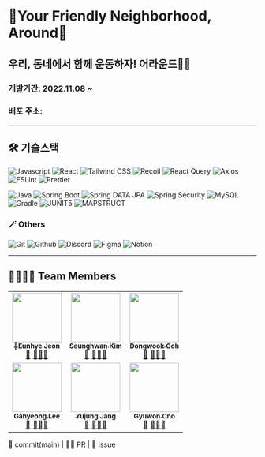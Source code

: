# 👣Your Friendly Neighborhood, Around👣

## 우리, 동네에서 함께 운동하자! 어라운드🙋🏻

### 개발기간: 2022.11.08 ~
### 배포 주소:
---


## 🛠️ 기술스택

![Javascript](https://img.shields.io/badge/Javascript-F7DF1E?style=for-the-badge&logo=Javascript&logoColor=black) ![React](https://img.shields.io/badge/react-%2320232a.svg?style=for-the-badge&logo=react&logoColor=%2361DAFB) ![Tailwind CSS](https://img.shields.io/badge/TailwindCss-06B6D4?style=for-the-badge&logo=TailwindCSS&logoColor=white) ![Recoil](https://img.shields.io/badge/recoil-3578e5?style=for-the-badge&logo=recoil&logoColor=white) ![React Query](https://img.shields.io/badge/ReactQuery-FF4154?style=for-the-badge&logo=ReactQuery&logoColor=white) ![Axios](https://img.shields.io/badge/Axios-5A29E4?style=for-the-badge&logo=Axios&logoColor=white) ![ESLint](https://img.shields.io/badge/ESLint-4B3263?style=for-the-badge&logo=eslint&logoColor=white) ![Prettier](https://img.shields.io/badge/Prettier-F7B93E?style=for-the-badge&logo=Prettier&logoColor=black)

![Java](https://img.shields.io/badge/java-%23ED8B00.svg?style=for-the-badge&logo=java&logoColor=white) ![Spring Boot](https://img.shields.io/badge/springBoot-%236DB33F.svg?style=for-the-badge&logo=springBoot&logoColor=white) ![Spring DATA JPA](https://img.shields.io/badge/springdatajpa-%236DB33F.svg?style=for-the-badge&logo=spring&logoColor=white) ![Spring Security](https://img.shields.io/badge/springSecurity-%236DB33F.svg?style=for-the-badge&logo=springSecurity&logoColor=white) ![MySQL](https://img.shields.io/badge/mysql-%2300f.svg?style=for-the-badge&logo=mysql&logoColor=white) ![Gradle](https://img.shields.io/badge/gradle-02303A.svg?style=for-the-badge&logo=gradle&logoColor=white) ![JUNIT5](https://img.shields.io/badge/JUNIT5-25A162.svg?style=for-the-badge&logo=JUNIT5&logoColor=white) ![MAPSTRUCT](https://img.shields.io/badge/MAPSTRUCT-%23ED8B00.svg?style=for-the-badge&logo=MAPSTRUCT&logoColor=white)

### 🪄 Others
![Git](https://img.shields.io/badge/Git-F05032?style=for-the-badge&logo=Git&logoColor=white) ![Github](https://img.shields.io/badge/Github-181717?style=for-the-badge&logo=Github&logoColor=white) ![Discord](https://img.shields.io/badge/Discord-5865F2?style=for-the-badge&logo=Discord&logoColor=white) ![Figma](https://img.shields.io/badge/Figma-F24E1E?style=for-the-badge&logo=Figma&logoColor=white) ![Notion](https://img.shields.io/badge/Notion-000000?style=for-the-badge&logo=Notion&logoColor=white)

---

## 👨‍👩‍👧‍👦 Team Members

<!-- ALL-CONTRIBUTORS-LIST:START - Do not remove or modify this section -->
<!-- prettier-ignore-start -->
<!-- markdownlint-disable -->
<table>
  <tbody>
    <tr>
      <td align="center"><a href="https://github.com/haileyport"><img src="https://avatars.githubusercontent.com/u/50188104?v=4" width="100px;" alt=""/><br /><sub><b>👑Eunhye Jeon</b></sub></a><br /><a href="https://github.com/codestates-seb/seb40_main_001/commits?author=haileyport" title="Documentation">📖</a> <a href="https://github.com/codestates-seb/seb40_main_001/pulls?q=is%3Apr+author%3Ahaileyport" title="Pull Requests">💪🏻</a><a href="https://github.com/codestates-seb/seb40_main_001/issues?q=is%3Aissue+author%3Ahaileyport">📝</a></td>
      <td align="center"><a href="https://github.com/seunghw"><img src="https://avatars.githubusercontent.com/u/70190106?v=4" width="100px;" alt=""/><br /><sub><b>Seunghwan Kim</b></sub></a><br /><a href="https://github.com/codestates-seb/seb40_main_001/commits?author=seunghw" title="Documentation">📖</a> <a href="https://github.com/codestates-seb/seb40_main_001/pulls?q=is%3Apr+author%3Aseunghw" title="Pull Requests">💪🏻</a><a href="https://github.com/codestates-seb/seb40_main_001/issues?q=is%3Aissue+author%3Aseunghw">📝</a></td>
      <td align="center"><a href="https://github.com/nada1221"><img src="https://avatars.githubusercontent.com/u/104189107?v=4" width="100px;" alt=""/><br /><sub><b>Dongwook Goh</b></sub></a><br /><a href="https://github.com/codestates-seb/seb40_main_001/commits?author=nada1221" title="Documentation">📖</a> <a href="https://github.com/codestates-seb/seb40_main_001/pulls?q=is%3Apr+author%3Anada1221" title="Pull Requests">💪🏻</a><a href="https://github.com/codestates-seb/seb40_main_001/issues?q=is%3Aissue+author%3Anada1221">📝</a></td>
    </tr>
    <tr>
      <td align="center"><a href="https://github.com/hyeongiii"><img src="https://avatars.githubusercontent.com/u/101054381?v=4" width="100px;" alt=""/><br /><sub><b>Gahyeong Lee</b></sub></a><br /><a href="https://github.com/codestates-seb/seb40_main_001/commits?author=hyeongiii" title="Documentation">📖</a> <a href="https://github.com/codestates-seb/seb40_main_001/pulls?q=is%3Apr+author%3Ahyeongiii" title="Pull Requests">💪🏻</a><a href="https://github.com/codestates-seb/seb40_main_001/issues?q=is%3Aissue+author%3Ahyeongiii">📝</a></td>
      <td align="center"><a href="https://github.com/yujung-Jang"><img src="https://avatars.githubusercontent.com/u/76857246?v=4" width="100px;" alt=""/><br /><sub><b>Yujung Jang</b></sub></a><br /><a href="https://github.com/codestates-seb/seb40_main_001/commits?author=yujung-Jang" title="Documentation">📖</a> <a href="https://github.com/codestates-seb/seb40_main_001/pulls?q=is%3Apr+author%3Ayujung-Jang" title="Pull Requests">💪🏻</a><a href="https://github.com/codestates-seb/seb40_main_001/issues?q=is%3Aissue+author%3Ayujung-Jang">📝</a></td>
      <td align="center"><a href="https://github.com/Qone2"><img src="https://avatars.githubusercontent.com/u/54241806?v=4" width="100px;" alt=""/><br /><sub><b>Gyuwon Cho</b></sub></a><br /><a href="https://github.com/codestates-seb/seb40_main_001/commits?author=Qone2" title="Documentation">📖</a> <a href="https://github.com/codestates-seb/seb40_main_001/pulls?q=is%3Apr+author%3AQone2" title="Pull Requests">💪🏻</a><a href="https://github.com/codestates-seb/seb40_main_001/issues?q=is%3Aissue+author%3AQone2">📝</a></td>
    </tr>
  </tbody>
</table>
<!-- markdownlint-restore -->
<!-- prettier-ignore-end -->

<!-- ALL-CONTRIBUTORS-LIST:END -->
📖 commit(main) | 💪🏻 PR | 📝 Issue
